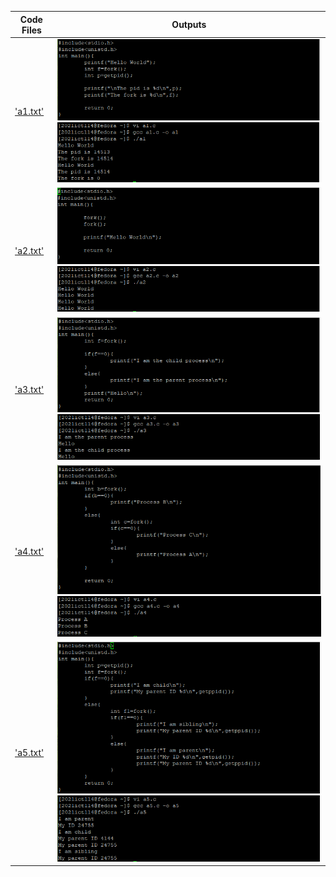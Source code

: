 | Code Files | Outputs |
|------------|---------|
|['a1.txt'](./Codes/a1.txt)|![1-1.png](./Outputs/1-1.png)![1-2.png](./Outputs/1-2.png)|
|['a2.txt'](./Codes/a2.txt)|![2-1.png](./Outputs/2-1.png)![2-2.png](./Outputs/2-2.png)|
|['a3.txt'](./Codes/a3.txt)|![3-1.png](./Outputs/3-1.png)![3-2.png](./Outputs/3-2.png)|
|['a4.txt'](./Codes/a4.txt)|![4-1.png](./Outputs/4-1.png)![4-2.png](./Outputs/4-2.png)|
|['a5.txt'](./Codes/a5.txt)|![5-1.png](./Outputs/5-1.png)![5-2.png](./Outputs/5-2.png)|
